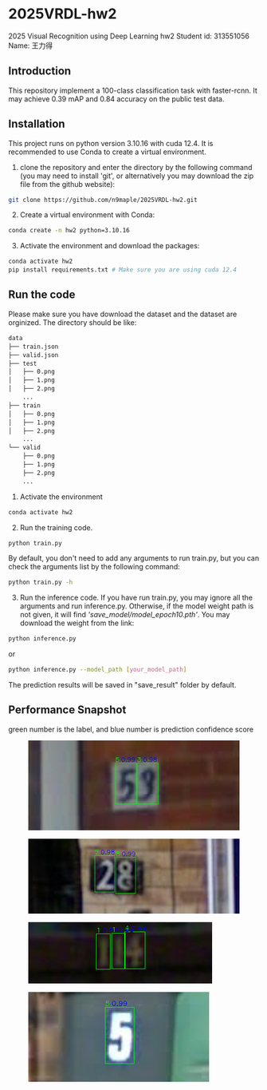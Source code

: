 # 2025VRDL-hw2
2025 Visual Recognition using Deep Learning hw2
Student id: 313551056
Name: 王力得

## Introduction
This repository implement a 100-class classification task with faster-rcnn. It may achieve 0.39 mAP and 0.84 accuracy on the public test data.
## Installation
This project runs on python version 3.10.16 with cuda 12.4. It is recommended to use Conda to create a virtual environment.

1. clone the repository and enter the directory by the following command (you may need to install 'git', or alternatively you may download the zip file from the github website):

```bash
git clone https://github.com/n9maple/2025VRDL-hw2.git
```

2. Create a virtual environment with Conda:

```bash
conda create -n hw2 python=3.10.16
```

3. Activate the environment and download the packages:

```bash
conda activate hw2
pip install requirements.txt # Make sure you are using cuda 12.4
```

## Run the code
Please make sure you have download the dataset and the dataset are orginized. The directory should be like:
```bash
data
├── train.json
├── valid.json
├── test
│   ├── 0.png
│   ├── 1.png
│   ├── 2.png
    ...
├── train
│   ├── 0.png
│   ├── 1.png
│   ├── 2.png
    ...
└── valid
    ├── 0.png
    ├── 1.png
    ├── 2.png
    ...
```
1. Activate the environment

```bash
conda activate hw2
```

2. Run the training code.
```bash
python train.py
```
By default, you don't need to add any arguments to run train.py, but you can check the arguments list by the following command:

```bash
python train.py -h
```

3. Run the inference code. If you have run train.py, you may ignore all the arguments and run inference.py. Otherwise, if the model weight path is not given, it will find *'save_model/model_epoch10.pth'*. You may download the weight from the link: 

```bash
python inference.py
```
or

```bash
python inference.py --model_path [your_model_path]
```

The prediction results will be saved in "save_result" folder by default.

## Performance Snapshot 
green number is the label, and blue number is prediction confidence score
<figure>
  <img src="images/1461.png">
</figure>

<figure>
  <img src="images/4239.png">
</figure>

<figure>
  <img src="images/4345.png">
</figure>

<figure>
  <img src="images/4450.png">
</figure>